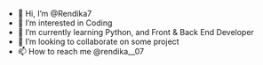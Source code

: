 - 👋 Hi, I’m @Rendika7
- 👀 I’m interested in Coding
- 🌱 I’m currently learning Python, and Front & Back End Developer
- 💞️ I’m looking to collaborate on some project
- 📫 How to reach me @rendika__07

<!---
Rendika7/Rendika7 is a ✨ special ✨ repository because its `README.md` (this file) appears on your GitHub profile.
You can click the Preview link to take a look at your changes.
--->

